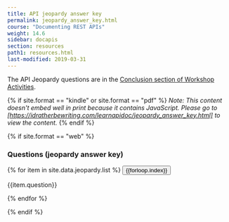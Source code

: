 ```yaml
---
title: API jeopardy answer key
permalink: jeopardy_answer_key.html
course: "Documenting REST APIs"
weight: 14.6
sidebar: docapis
section: resources
path1: resources.html
last-modified: 2019-03-31
---
```


The API Jeopardy questions are in the [Conclusion section of Workshop Activities](workshop.html#conclusion).

{% if site.format == "kindle" or site.format == "pdf" %}
*Note: This content doesn't embed well in print because it contains JavaScript. Please go to [https://idratherbewriting.com/learnapidoc/jeopardy_answer_key.html] to view the content.*
{% endif %}

{% if site.format == "web" %}

### Questions (jeopardy answer key)

{% for item in site.data.jeopardy.list %}
<button type="button" class="btn btn-danger" data-toggle="collapse" data-target="#q{{forloop.index}}">{{forloop.index}}</button>

<div id="q{{forloop.index}}" class="collapse">
<p>{{item.question}}</p>
</div>
{% endfor %}

{% endif %}
